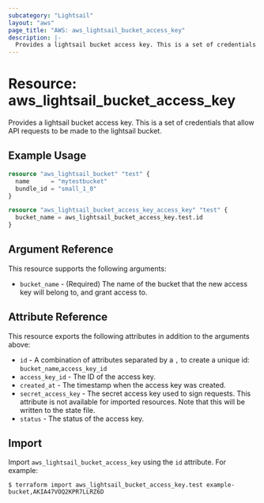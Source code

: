 ```yaml
---
subcategory: "Lightsail"
layout: "aws"
page_title: "AWS: aws_lightsail_bucket_access_key"
description: |-
  Provides a lightsail bucket access key. This is a set of credentials that allow API requests to be made to the lightsail bucket.
---
```


# Resource: aws_lightsail_bucket_access_key

Provides a lightsail bucket access key. This is a set of credentials that allow API requests to be made to the lightsail bucket.

## Example Usage

```terraform
resource "aws_lightsail_bucket" "test" {
  name      = "mytestbucket"
  bundle_id = "small_1_0"
}

resource "aws_lightsail_bucket_access_key_access_key" "test" {
  bucket_name = aws_lightsail_bucket_access_key.test.id
}
```

## Argument Reference

This resource supports the following arguments:

* `bucket_name` - (Required) The name of the bucket that the new access key will belong to, and grant access to.

## Attribute Reference

This resource exports the following attributes in addition to the arguments above:

* `id` - A combination of attributes separated by a `,` to create a unique id: `bucket_name`,`access_key_id`
* `access_key_id` - The ID of the access key.
* `created_at` - The timestamp when the access key was created.
* `secret_access_key` - The secret access key used to sign requests. This attribute is not available for imported resources. Note that this will be written to the state file.
* `status` - The status of the access key.

## Import

Import `aws_lightsail_bucket_access_key` using the `id` attribute. For example:

```
$ terraform import aws_lightsail_bucket_access_key.test example-bucket,AKIA47VOQ2KPR7LLRZ6D
```
